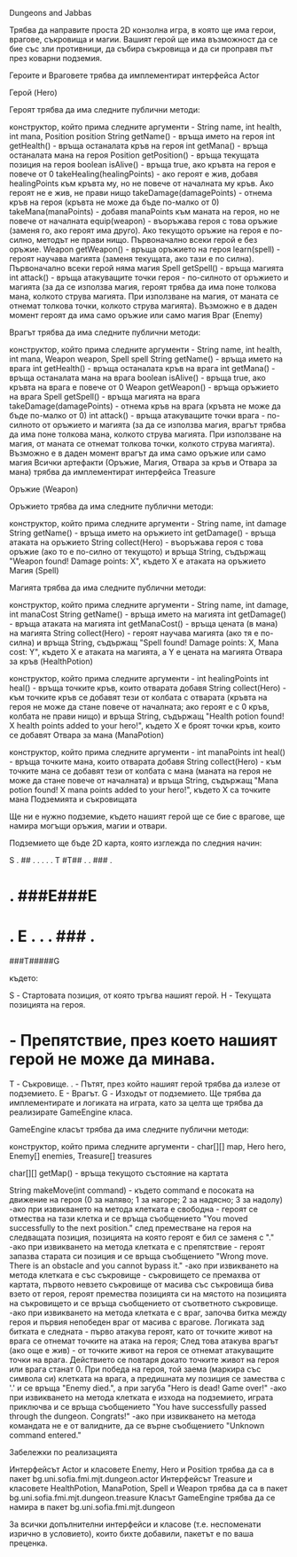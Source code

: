 Dungeons and Jabbas

Трябва да направите проста 2D конзолна игра, в която ще има герои, врагове, съкровища и магии. Вашият герой ще има възможност да се бие със зли противници, да събира съкровища и да си проправя път през коварни подземия.

Героите и Враговете трябва да имплементират интерфейса Actor

Герой (Hero)

Героят трябва да има следните публични методи:

конструктор, който прима следните аргументи - String name, int health, int mana, Position position
String getName() - връща името на героя
int getHealth() - връща останалата кръв на героя
int getMana() - връща останалата мана на героя
Position getPosition() - връща текущата позиция на героя
boolean isAlive() - връща true, ако кръвта на героя е повече от 0
takeHealing(healingPoints) - ако героят е жив, добавя healingPoints към кръвта му, но не повече от началната му кръв. Ако героят не е жив, не прави нищо
takeDamage(damagePoints) - отнема кръв на героя (кръвта не може да бъде по-малко от 0)
takeMana(manaPoints) - добавя manaPoints към маната на героя, но не повече от началната
equip(weapon) - въоръжава героя с това оръжие (заменя го, ако героят има друго). Ако текущото оръжие на героя е по-силно, методът не прави нищо. Първоначално всеки герой е без оръжие.
Weapon getWeapon() - връща оръжието на героя
learn(spell) - героят научава магията (заменя текущата, ако тази е по силна). Първоначално всеки герой няма магия
Spell getSpell() - връща магията
int attack() - връща атакуващите точки героя - по-силното от оръжието и магията (за да се използва магия, героят трябва да има поне толкова мана, колкото струва магията. При използване на магия, от маната се отнемат толкова точки, колкото струва магията). Възможно е в даден момент героят да има само оръжие или само магия
Враг (Enemy)

Врагът трябва да има следните публични методи:

конструктор, който прима следните аргументи - String name, int health, int mana, Weapon weapon, Spell spell
String getName() - връща името на врага
int getHealth() - връща останалата кръв на врага
int getMana() - връща останалата мана на врага
boolean isAlive() - връща true, ако кръвта на врага е повече от 0
Weapon getWeapon() - връща оръжието на врага
Spell getSpell() - връща магията на врага
takeDamage(damagePoints) - отнема кръв на врага (кръвта не може да бъде по-малко от 0)
int attack() - връща атакуващите точки врага - по-силното от оръжието и магията (за да се използва магия, врагът трябва да има поне толкова мана, колкото струва магията. При използване на магия, от маната се отнемат толкова точки, колкото струва магията). Възможно е в даден момент врагът да има само оръжие или само магия
Всички артефакти (Оръжие, Магия, Отвара за кръв и Отвара за мана) трябва да имплементират интерфейса Treasure

Оръжие (Weapon)

Оръжието трябва да има следните публични методи:

конструктор, който прима следните аргументи - String name, int damage
String getName() - връща името на оръжието
int getDamage() - връща атаката на оръжието
String collect(Hero) - въоръжава героя с това оръжие (ако то е по-силно от текущото) и връща String, съдържащ "Weapon found! Damage points: X", където X е атаката на оръжието
Магия (Spell)

Магията трябва да има следните публични методи:

конструктор, който прима следните аргументи - String name, int damage, int manaCost
String getName() - връща името на магията
int getDamage() - връща атаката на магията
int getManaCost() - връща цената (в мана) на магията
String collect(Hero) - героят научава магията (ако тя е по-силна) и връща String, съдържащ "Spell found! Damage points: X, Mana cost: Y", където X е атаката на магията, а Y е цената на магията
Отвара за кръв (HealthPotion)

конструктор, който прима следните аргументи - int healingPoints
int heal() - връща точките кръв, които отварата добавя
String collect(Hero) - към точките кръв се добавят тези от колбата с отварата (кръвта на героя не може да стане повече от началната; ако героят е с 0 кръв, колбата не прави нищо) и връща String, съдържащ "Health potion found! X health points added to your hero!", където X е броят точки кръв, които се добавят
Отвара за мана (ManaPotion)

конструктор, който прима следните аргументи - int manaPoints
int heal() - връща точките мана, които отварата добавя
String collect(Hero) - към точките мана се добавят тези от колбата с мана (маната на героя не може да стане повече от началната) и връща String, съдържащ "Mana potion found! X mana points added to your hero!", където X са точките мана
Подземията и съкровищата

Ще ни е нужно подземие, където нашият герой ще се бие с врагове, ще намира могъщи оръжия, магии и отвари.

Подземието ще бъде 2D карта, която изглежда по следния начин:

S . ## . . . . . T 
#T## . . ### .
# . ###E###E 
# . E . . . ### . 
###T#####G

където:

S - Стартовата позиция, от която тръгва нашият герой.
H - Текущата позицията на героя.
# - Препятствие, през което нашият герой не може да минава.
T - Съкровище.
. - Пътят, през който нашият герой трябва да излезе от подземието.
Е - Врагът.
G - Изходът от подземието.
Ще трябва да имплементирате и логиката на играта, като за целта ще трябва да реализирате GameEngine класа.

GameEngine класът трябва да има следните публични методи:

конструктор, който прима следните аргументи - char[][] map, Hero hero, Enemy[] enemies, Treasure[] treasures

char[][] getMap() - връща текущото състояние на картата

String makeMove(int command) - където command е посоката на движение на героя (0 за наляво; 1 за нагоре; 2 за надясно; 3 за надолу)
-ако при извикването на метода клетката е свободна - героят се отмества на тази клетка и се връща съобщението "You moved successfully to the next position."
след преместване на героя на следващата позиция, позицията на която героят е бил се заменя с "."
-ако при извикването на метода клетката е с препятствие - героят запазва старата си позиция и се връща съобщението "Wrong move. There is an obstacle and you cannot bypass it."
-ако при извикването на метода клетката е със съкровище - съкровището се премахва от картата, първото невзето съкровище от масива със съкровища бива взето от героя, героят премества позицията си на мястото на позицията на съкровището и се връща съобщението от съответното съкровище.
-ако при извикването на метода клетката е с враг, започва битка между героя и първия непобеден враг от масива с врагове. Логиката зад битката е следната - първо атакува героят, като от точките живот на врага се отнемат точките на атака на героя; След това атакува врагът (ако още е жив) - от точките живот на героя се отнемат атакуващите точки на врага. Действието се повтаря докато точките живот на героя или врага станат 0. При победа на героя, той заема (маркира със символа си) клетката на врага, а предишната му позиция се замества с '.' и се връща "Enemy died.", а при загуба "Hero is dead! Game over!"
-ако при извикването на метода клетката е изхода на подземието, играта приключва и се връща съобщението "You have successfully passed through the dungeon. Congrats!"
-ако при извикването на метода командата не е от валидните, да се върне съобщението "Unknown command entered."


Забележки по реализацията

Интерфейсът Actor и класовете Enemy, Hero и Position трябва да са в пакет bg.uni.sofia.fmi.mjt.dungeon.actor
Интерфейсът Treasure и класовете HealthPotion, ManaPotion, Spell и Weapon трябва да са в пакет bg.uni.sofia.fmi.mjt.dungeon.treasure
Класът GameEngine трябва да се намира в пакет bg.uni.sofia.fmi.mjt.dungeon

За всички допълнителни интерфейси и класове (т.е. неспоменати изрично в условието), които бихте добавили, пакетът е по ваша преценка.